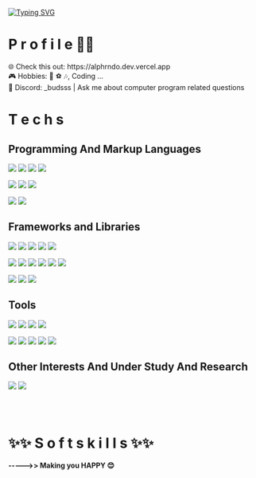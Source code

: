 [![Typing SVG](https://readme-typing-svg.demolab.com/?lines=👋+Hi+There,+I'm+Aldi!;✨A+❤️+Software+Dev+❤️+from+🇮🇩)](https://git.io/typing-svg)
# P r o f i l e  👦🏻

 <p>🌐 Check this out: https://alphrndo.dev.vercel.app<br/>
 🎮 Hobbies: 🎤 ⚽️ 🎶, Coding ...<br/>
 💬 Discord: _budsss | Ask me about computer program related questions
 <br/>
 </p>


# T e c h s

## Programming And Markup Languages

<p>
 <img src="https://img.shields.io/badge/HTML-E34F26?style=for-the-badge&logo=html5&logoColor=white" />
 <img src="https://img.shields.io/badge/CSS3-1572B6?style=for-the-badge&logo=css3&logoColor=white" />
 <img src="https://shields.io/badge/JavaScript-F7DF1E?logo=JavaScript&logoColor=000&style=for-the-badge" />
 <img src="https://shields.io/badge/Typescript-3178C6?logo=Typescript&logoColor=FFF&style=for-the-badge" />
</p>
<p>
 <img src="https://img.shields.io/badge/GOLANG-00ADD8?style=for-the-badge&logo=go&logoColor=white" />
 <img src="https://img.shields.io/badge/Python-3776AB?style=for-the-badge&logo=python&logoColor=white" />
 <img src="https://img.shields.io/badge/Dart-0175C2?style=for-the-badge&logo=dart&logoColor=white" />
</p>
<p>
 <img src="https://img.shields.io/badge/Postgresql-4169E1?style=for-the-badge&logo=postgresql&logoColor=white" />
 <img src="https://img.shields.io/badge/MONGODB-47A248?style=for-the-badge&logo=mongodb&logoColor=white" />
</p>

## Frameworks and Libraries

<p> 
 <img src="https://img.shields.io/badge/NODE_JS-339933?style=for-the-badge&logo=nodedotjs&logoColor=white" />
 <img src="https://img.shields.io/badge/DENO-70FFAF?style=for-the-badge&logo=deno&logoColor=black" />
 <img src="https://img.shields.io/badge/EXPRESS_JS-000000?style=for-the-badge&logo=express&logoColor=white" /> 
 <img src="https://img.shields.io/badge/GO_GIN-000000?style=for-the-badge&logo=gin&logoColor=008ECF" />
 <img src="https://img.shields.io/badge/Supabase-3FCF8E?style=for-the-badge&logo=supabase&logoColor=white" />
 
</p>
<p>
 <img src="https://img.shields.io/badge/React-20232A?style=for-the-badge&logo=react&logoColor=61DAFB" />
  <img src="https://img.shields.io/badge/next.js-000000?style=for-the-badge&logo=nextdotjs&logoColor=white" />
  <img src="https://img.shields.io/badge/React_Native-20232A?style=for-the-badge&logo=react&logoColor=61DAFB" />
  <img src="https://img.shields.io/badge/Tailwind_CSS-38B2AC?style=for-the-badge&logo=tailwind-css&logoColor=white" />
  <img src="https://img.shields.io/badge/Shadcn-000000?style=for-the-badge&logo=shadcnui&logoColor=white" />
 <img src="https://img.shields.io/badge/Flutter-02569B?style=for-the-badge&logo=flutter&logoColor=white" />
</p>
<p>
 <img src="https://img.shields.io/badge/drizzle-C5F74F?style=for-the-badge&logo=drizzle&logoColor=white" />
 <img src="https://img.shields.io/badge/Prisma-2D3748?style=for-the-badge&logo=prisma&logoColor=white" />
 <img src="https://img.shields.io/badge/Sequelize-52B0E7?style=for-the-badge&logo=sequelize&logoColor=white" /> 
</p>

## Tools
<p>
 <img src="https://img.shields.io/badge/Git-F05032?style=for-the-badge&logo=git&logoColor=white" />
 <img src="https://img.shields.io/badge/Docker-2496ED?style=for-the-badge&logo=docker&logoColor=white" />
 <img src="https://img.shields.io/badge/vite-646CFF?style=for-the-badge&logo=vite&logoColor=white" />
 <img src="https://img.shields.io/badge/webpack-8DD6F9?style=for-the-badge&logo=webpack&logoColor=white" />
  
</p>
<p>
 <img src="https://img.shields.io/badge/Vercel-000000?style=for-the-badge&logo=vercel&logoColor=white" /> 
 <img src="https://img.shields.io/badge/Netlify-FFFFFF?style=for-the-badge&logo=netlify&logoColor=black" />
 <img src="https://img.shields.io/badge/AWS-00C7B7?style=for-the-badge&logo=amazonwebservices&logoColor=white" />
 <img src="https://img.shields.io/badge/Google_cloud-4285F4?style=for-the-badge&logo=googlecloud&logoColor=white" />
 <img src="https://img.shields.io/badge/clerk-6C47FF?style=for-the-badge&logo=clerk&logoColor=white" />
</p>

## Other Interests And Under Study And Research
<p>
 <img src="https://img.shields.io/badge/solidity-363636?style=for-the-badge&logo=solidity&logoColor=white" /> 
 <img src="https://img.shields.io/badge/Rust-FFFFFF?style=for-the-badge&logo=rust&logoColor=black" />
 
</p>

<br/><br/>
# ✨✨ S o f t s k i l l s ✨✨ 
<p><b>----->> Making you HAPPY 😊</b><p>

